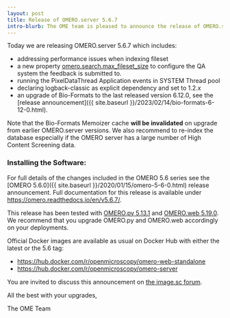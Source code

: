 ```yaml
---
layout: post
title: Release of OMERO.server 5.6.7
intro-blurb: The OME team is pleased to announce the release of OMERO.server 5.6.7
---
```


Today we are releasing OMERO.server 5.6.7 which includes:

- addressing performance issues when indexing fileset
- a new property [omero.search.max_fileset_size](https://omero.readthedocs.io/en/v5.6.7/sysadmins/config.html#omero.search.max_fileset_size) to configure the QA system the feedback is submitted to.
- running the PixelDataThread Application events in SYSTEM Thread pool
- declaring logback-classic as explicit dependency and set to 1.2.x
- an upgrade of Bio-Formats to the last released version 6.12.0, see the [release announcement]({{ site.baseurl }}/2023/02/14/bio-formats-6-12-0.html).


Note that the Bio-Formats Memoizer cache **will be invalidated** on upgrade from earlier OMERO.server versions.
We also recommend to re-index the database especially if the OMERO server has a large number of High Content Screening data.


### Installing the Software:

For full details of the changes included in the OMERO 5.6 series see the
[OMERO 5.6.0]({{ site.baseurl }}/2020/01/15/omero-5-6-0.html) release
announcement. Full documentation for this release is available
under <https://omero.readthedocs.io/en/v5.6.7/>.

This release has been tested with
[OMERO.py 5.13.1](https://pypi.org/project/omero-py/5.13.1/) and
[OMERO.web 5.19.0](https://pypi.org/project/omero-web/5.19.0/). We
recommend that you upgrade OMERO.py and OMERO.web accordingly on your deployments.

Official Docker images are available as usual on Docker Hub with either
the latest or the 5.6 tag:

* <https://hub.docker.com/r/openmicroscopy/omero-web-standalone>
* <https://hub.docker.com/r/openmicroscopy/omero-server>

You are invited to discuss this announcement on
[the image.sc forum](https://forum.image.sc/tags/c/data-management/omero).

All the best with your upgrades,

The OME Team
